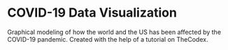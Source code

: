 # COVID-19 Data Visualization

Graphical modeling of how the world and the US has been affected by the COVID-19 pandemic.
Created with the help of a tutorial on TheCodex.